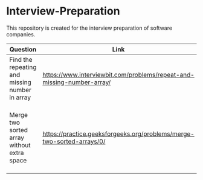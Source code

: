 # Interview-Preparation
This repository is created for the interview preparation of software companies.

| Question | Link | Solution Idea | Solution Link |
| -------- | ---- | ------------- | ------------- |
| Find the repeating and missing number in array | https://www.interviewbit.com/problems/repeat-and-missing-number-array/ | Coming soon | Coming soon
| Merge two sorted array without extra space| https://practice.geeksforgeeks.org/problems/merge-two-sorted-arrays/0/ | Initialize i=0 and j=n-1 and swap(ar2[i],ar1[j]) while ar2[i] < ar1[j] and then sort(ar1,ar1+n) and sort(ar2,ar2+m) individually.| https://github.com/ashu12chi/Interview-Preparation/blob/master/Merge-two-sorted-arrays.cpp |
